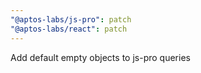 ```yaml
---
"@aptos-labs/js-pro": patch
"@aptos-labs/react": patch
---
```


Add default empty objects to js-pro queries
